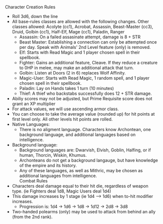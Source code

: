 Character Creation Rules
  - Roll 3d6, down the line
  - All base-rules classes are allowed with the following changes. Other classes allowed: Acolyte (cc1), Acrobat, Assassin, Beast-Master (cc3), Druid, Golbin (cc1), Half-Elf, Mage (cc1), Paladin, Ranger
    - Assassin: On a failed assasinate attempt, damage is 8 + STR
    - Beast Master: Establishing a connection can only be attempted once per day. Speak with Animals' 2nd Level feature (only) is removed.
    - Elf: Starts with Read Magic and 1 player chosen spell in their spellbook.
    - Fighter: Gains an additional feature, Cleave. If they reduce a creature to 0HP in melee, may make an additional attack that turn.
    - Golbin: Listen at Doors (2 in 6) replaces Wolf Affinity.
    - Magic-User: Starts with Read Magic, 1 random spell, and 1 player chosen spell in their spellbook.
    - Paladin: Lay on Hands takes 1 turn (10 minutes)
    - Thief: A thief who backstabs successfully does 12 + STR damage.
  - Abiliy scores may not be adjusted, but Prime Requisite score does not grant an XP multiplier
  - For attack values, we will use ascending armor class.
  - You can choose to take the average value (rounded up) for hit points at first level only. All other levels hit points are rolled.
  - Native Languages:
    - There is no aligment language. Characters know Archontean, one background language, and additional languages based on intelligence.
  - Background language:
    - Background languages are: Dwarvish, Elvish, Goblin, Halfing, or if human, Thorcin, Wiskin, Khumus.
    - Archonteans do not get a background langauge, but have knowledge of the empire and its history.
    - Any of these languages, as well as Mithric, may be chosen as additional languages from intelligence. \
Combat Rules
  - Characters deal damage equal to their hit die, regardless of weapon type. (ie Fighters deal 1d8, Magic Users deal 1d4)
  - This damage increases by 1 stage (ie 1d4 --> 1d6) when to-hit modifier increases.
      - Progression is: 1d4 -> 1d6 -> 1d8 -> 1d12 -> 2d8 -> 3d8
  - Two-handed polearms (only) may be used to attack from behind an ally (from the 2nd rank).
